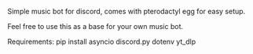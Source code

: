 Simple music bot for discord, comes with pterodactyl egg for easy setup.

Feel free to use this as a base for your own music bot.


Requirements:
pip install asyncio
discord.py
dotenv
yt_dlp
